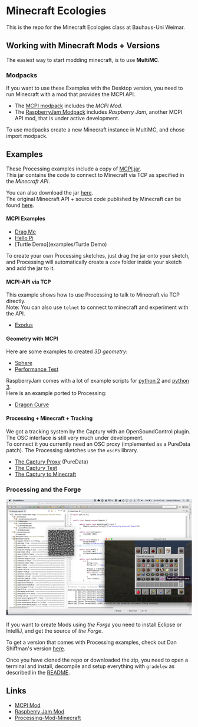 # Minecraft Ecologies

This is the repo for the Minecraft Ecologies class at Bauhaus-Uni Weimar.

## Working with Minecraft Mods + Versions

The easiest way to start modding minecraft, is to use **MultiMC**.

### Modpacks ###

If you want to use these Examples with the Desktop version, you need to run Minecraft with a mod that provides the MCPI API.

* The [MCPI modpack](mcpi/MCPI.zip) includes the *MCPI Mod*.
* The [RaspberryJam Modpack](mcpi/RaspberryJam.zip) includes *Raspberry Jam*, another MCPI API mod, that is under active development.

To use modpacks create a new Minecraft instance in MultiMC, and chose import modpack.

## Examples ##

These Processing examples include a copy of [MCPI.jar](mcpi/MCPI.jar).  
This jar contains the code to connect to Minecraft via TCP as specified in the *Minecraft API*.  

You can also download the jar [here](https://github.com/zhuowei/RaspberryJuice/raw/master/src/main/resources/mcpi/api/java/McPi.jar).  
The original Minecraft API + source code published by Minecraft can be found [here](https://s3.amazonaws.com/assets.minecraft.net/pi/minecraft-pi-0.1.1.tar.gz).

#### MCPI Examples ####

* [Drag Me](examples/DragME)
* [Hello Pi](examples/HelloPi)
* [Turtle Demo](examples/Turtle Demo)

To create your own Processing sketches, just drag the jar onto your sketch, and Processing will automatically create a `code` folder inside your sketch and add the jar to it.

#### MCPI-API via TCP ####

This example shows how to use Processing to talk to Minecraft via TCP directly.  
Note: You can also use `telnet` to connect to minecraft and experiment with the API.

* [Exodus](examples/Exodus)

#### Geometry with MCPI  ###

Here are some examples to created *3D geometry*:

* [Sphere](examples/Sphere)
* [Performance Test](examples/PerformanceTest)

RaspberryJam comes with a lot of example scripts for [python 2](https://github.com/arpruss/raspberryjammod/tree/master/python2-scripts/mcpipy) and [python 3](https://github.com/arpruss/raspberryjammod/tree/master/python3-scripts/mcpipy).  
Here is an example ported to Processing:  

* [Dragon Curve](examples/DragonCurve)

#### Processing + Minecraft + Tracking ####

We got a tracking system by the Captury with an OpenSoundControl plugin.  
The OSC interface is still very much under development.  
To connect it you currently need an OSC proxy (implemented as a PureData patch).
The Processing sketches use the `oscP5` library.

* [The Captury Proxy](tracking/the_captury_proxy.pd) (PureData)
* [The Captury Test](tracking/the_captury_test)
* [The Captury to Minecraft](tracking/the_captury_to_minecraft)


### Processing and the Forge ###

![](shiffman-screenshot.jpg)


If you want to create Mods using *the Forge* you need to install Eclipse or IntelliJ, and get the source of *the Forge*.

To get a version that comes with Processing examples, check out Dan Shiffman's version [here](https://github.com/shiffman/Processing-Mod-Minecraft).   

Once you have cloned the repo or downloaded the zip, you need to open a terminal and install, decompile and setup everything with `gradelew` as described in the [README](https://github.com/shiffman/Processing-Mod-Minecraft/blob/master/Minecraft-Example-Mod/README.txt).


## Links ##

* [MCPI Mod](https://github.com/kbsriram/mcpiapi)
* [Raspberry Jam Mod](https://github.com/arpruss/raspberryjammod)
* [Processing-Mod-Minecraft](https://github.com/shiffman/Processing-Mod-Minecraft)

